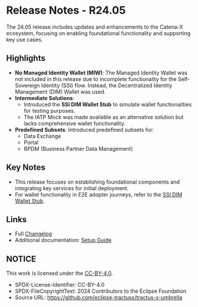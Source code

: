 # Release Notes - R24.05

The 24.05 release includes updates and enhancements to the Catena-X ecosystem, focusing on enabling foundational functionality and supporting key use cases.

## Highlights
- **No Managed Identity Wallet (MIW)**: The Managed Identity Wallet was not included in this release due to incomplete functionality for the Self-Sovereign Identity (SSI) flow. Instead, the Decentralized Identity Management (DIM) Wallet was used.
- **Intermediate Solutions**:
    - Introduced the **SSI DIM Wallet Stub** to simulate wallet functionalities for testing purposes.
    - The IATP Mock was made available as an alternative solution but lacks comprehensive wallet functionality.
- **Predefined Subsets**: Introduced predefined subsets for:
    - Data Exchange
    - Portal
    - BPDM (Business Partner Data Management)

## Key Notes
- This release focuses on establishing foundational components and integrating key services for initial deployment.
- For wallet functionality in E2E adopter journeys, refer to the [SSI DIM Wallet Stub](https://github.com/eclipse-tractusx/ssi-dim-wallet-stub).

## Links
- Full [Changelog](https://github.com/eclipse-tractusx/tractus-x-release/blob/24.05/CHANGELOG.md)
- Additional documentation: [Setup Guide](../setup/cluster-setup.md)

## NOTICE

This work is licensed under the [CC-BY-4.0](https://creativecommons.org/licenses/by/4.0/legalcode).

* SPDX-License-Identifier: CC-BY-4.0
* SPDX-FileCopyrightText: 2024 Contributors to the Eclipse Foundation
* Source URL: <https://github.com/eclipse-tractusx/tractus-x-umbrella>
